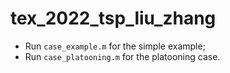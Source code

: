 # tex_2022_tsp_liu_zhang

- Run `case_example.m` for the simple example;
- Run `case_platooning.m` for the platooning case.
